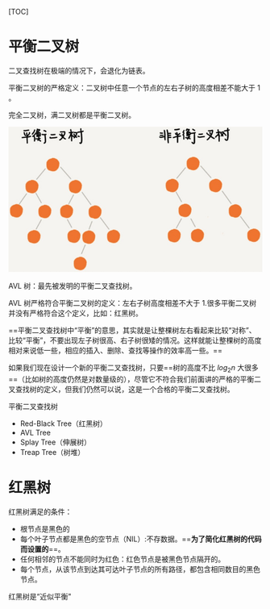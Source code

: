 [TOC]

# 平衡二叉树

二叉查找树在极端的情况下，会退化为链表。

平衡二叉树的严格定义：二叉树中任意一个节点的左右子树的高度相差不能大于 1 。

完全二叉树，满二叉树都是平衡二叉树。

![](../image/20191224194601.jpg) 

AVL 树：最先被发明的平衡二叉查找树。

AVL 树严格符合平衡二叉树的定义：左右子树高度相差不大于 1.很多平衡二叉树并没有严格符合这个定义，比如：红黑树。



==平衡二叉查找树中“平衡”的意思，其实就是让整棵树左右看起来比较“对称”、比较“平衡”，不要出现左子树很高、右子树很矮的情况。这样就能让整棵树的高度相对来说低一些，相应的插入、删除、查找等操作的效率高一些。==

如果我们现在设计一个新的平衡二叉查找树，只要==树的高度不比 $log_2{n}$ 大很多==（比如树的高度仍然是对数量级的），尽管它不符合我们前面讲的严格的平衡二叉查找树的定义，但我们仍然可以说，这是一个合格的平衡二叉查找树。

平衡二叉查找树

- Red-Black Tree（红黑树）
- AVL Tree
- Splay Tree（伸展树）
- Treap Tree（树堆）

# 红黑树

红黑树满足的条件：

- 根节点是黑色的
- 每个叶子节点都是黑色的空节点（NIL）:不存数据。==**为了简化红黑树的代码而设置的**==。
- 任何相邻的节点不能同时为红色：红色节点是被黑色节点隔开的。
- 每个节点，从该节点到达其可达叶子节点的所有路径，都包含相同数目的黑色节点。

红黑树是“近似平衡"

